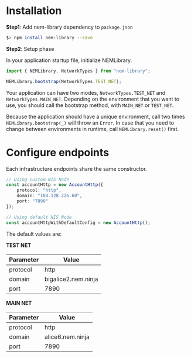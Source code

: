 # Installation

**Step1**: Add nem-library dependency to `package.json`

```sh
$> npm install nem-library --save
```

**Step2**: Setup phase

In your application startup file, initialize NEMLibrary.
 
```typescript
import { NEMLibrary, NetworkTypes } from "nem-library";

NEMLibrary.bootstrap(NetworkTypes.TEST_NET);
```

Your application can have two modes, `NetworkTypes.TEST_NET` and `NetworkTypes.MAIN_NET`.
Depending on the environment that you want to use, you should call the bootstrap method, with `MAIN_NET`
or `TEST_NET`.

Because the application should have a unique environment, call two times `NEMLibrary.bootstrap(_)` will throw an `Error`.
In case that you need to change between environments in runtime, call `NEMLibrary.reset()` first.

# Configure endpoints

Each infrastructure endpoints share the same constructor.
 
```typescript
// Using custom NIS Node
const accountHttp = new AccountHttp({
    protocol: "http",
    domain: "104.128.226.60",
    port: "7890"
});

// Using default NIS Node
const accountHttpWithDefaultConfig = new AccountHttp();
```

The default values are:

**TEST NET**

| Parameter | Value |
| ---       | ---   |
| protocol  | http    |
| domain    | bigalice2.nem.ninja |
| port      | 7890 |


**MAIN NET**

| Parameter | Value |
| ---       | ---   |
| protocol  | http    |
| domain    | alice6.nem.ninja |
| port      | 7890 |